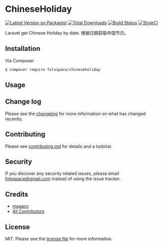 # ChineseHoliday

[![Latest Version on Packagist][ico-version]][link-packagist]
[![Total Downloads][ico-downloads]][link-downloads]
[![Build Status][ico-travis]][link-travis]
[![StyleCI][ico-styleci]][link-styleci]

Laravel get Chinese Holiday by date.
根据日期获取中国节日。

## Installation

Via Composer

``` bash
$ composer require folospace/chineseholiday
```

## Usage

## Change log

Please see the [changelog](changelog.md) for more information on what has changed recently.


## Contributing

Please see [contributing.md](contributing.md) for details and a todolist.

## Security

If you discover any security related issues, please email folospace@gmail.com instead of using the issue tracker.

## Credits

- [magacy][link-author]
- [All Contributors][link-contributors]

## License

MIT. Please see the [license file](license.md) for more information.

[ico-version]: https://img.shields.io/packagist/v/folospace/chineseholiday.svg?style=flat-square
[ico-downloads]: https://img.shields.io/packagist/dt/folospace/chineseholiday.svg?style=flat-square
[ico-travis]: https://img.shields.io/travis/folospace/chineseholiday/master.svg?style=flat-square
[ico-styleci]: https://styleci.io/repos/12345678/shield

[link-packagist]: https://packagist.org/packages/folospace/chineseholiday
[link-downloads]: https://packagist.org/packages/folospace/chineseholiday
[link-travis]: https://travis-ci.org/folospace/chineseholiday
[link-styleci]: https://styleci.io/repos/12345678
[link-author]: https://github.com/folospace
[link-contributors]: ../../contributors
